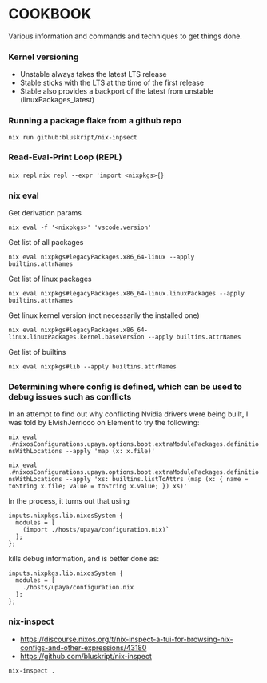 COOKBOOK
========

Various information and commands and techniques to get things done.

### Kernel versioning

* Unstable always takes the latest LTS release
* Stable sticks with the LTS at the time of the first release
* Stable also provides a backport of the latest from unstable (linuxPackages_latest)

### Running a package flake from a github repo

`nix run github:bluskript/nix-inpsect`

### Read-Eval-Print Loop (REPL)

`nix repl`
`nix repl --expr 'import <nixpkgs>{}`

### nix eval

Get derivation params

`nix eval -f '<nixpkgs>' 'vscode.version'`

Get list of all packages

`nix eval nixpkgs#legacyPackages.x86_64-linux --apply builtins.attrNames`

Get list of linux packages

`nix eval nixpkgs#legacyPackages.x86_64-linux.linuxPackages --apply builtins.attrNames`

Get linux kernel version (not necessarily the installed one)

`nix eval nixpkgs#legacyPackages.x86_64-linux.linuxPackages.kernel.baseVersion --apply builtins.attrNames`

Get list of builtins

`nix eval nixpkgs#lib --apply builtins.attrNames`

### Determining where config is defined, which can be used to debug issues such as conflicts

In an attempt to find out why conflicting Nvidia drivers were being built, I was told by ElvishJerricco on Element to try the following:

`nix eval .#nixosConfigurations.upaya.options.boot.extraModulePackages.definitionsWithLocations --apply 'map (x: x.file)'`

`nix eval .#nixosConfigurations.upaya.options.boot.extraModulePackages.definitionsWithLocations --apply 'xs: builtins.listToAttrs (map (x: { name = toString x.file; value = toString x.value; }) xs)'`

In the process, it turns out that using

```
inputs.nixpkgs.lib.nixosSystem {
  modules = [
    (import ./hosts/upaya/configuration.nix)`
  ];
};
```

kills debug information, and is better done as:

```
inputs.nixpkgs.lib.nixosSystem {
  modules = [
    ./hosts/upaya/configuration.nix
  ];
};
```

### nix-inspect

* https://discourse.nixos.org/t/nix-inspect-a-tui-for-browsing-nix-configs-and-other-expressions/43180
* https://github.com/bluskript/nix-inspect

`nix-inspect .`
